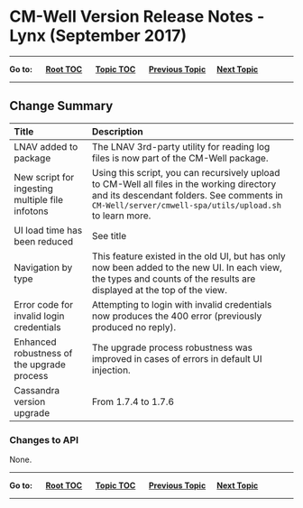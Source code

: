 # CM-Well Version Release Notes - Lynx (September 2017) #

----

**Go to:** &nbsp;&nbsp;&nbsp;&nbsp; [**Root TOC**](CM-Well.RootTOC.md) &nbsp;&nbsp;&nbsp;&nbsp; [**Topic TOC**](ReleaseNotes.TOC.md) &nbsp;&nbsp;&nbsp;&nbsp; [**Previous Topic**](ReleaseNotes.Kingbird.September.2017.md)&nbsp;&nbsp;&nbsp;&nbsp; [**Next Topic**](ReleaseNotes.Mono.November.2017.md)  

----

## Change Summary ##


 Title | Description 
:------|:-----------
LNAV added to package | The LNAV 3rd-party utility for reading log files is now part of the CM-Well package.
New script for ingesting multiple file infotons | Using this script, you can recursively upload to CM-Well all files in the working directory and its descendant folders. See comments in ```CM-Well/server/cmwell-spa/utils/upload.sh ``` to learn more.
UI load time has been reduced | See title
Navigation by type | This feature existed in the old UI, but has only now been added to the new UI. In each view, the types and counts of the results are displayed at the top of the view.
Error code for invalid login credentials | Attempting to login with invalid credentials now produces the 400 error (previously produced no reply).
Enhanced robustness of the upgrade process | The upgrade process robustness was improved in cases of errors in default UI injection.
Cassandra version upgrade | From 1.7.4 to 1.7.6

### Changes to API ###
None.

----

**Go to:** &nbsp;&nbsp;&nbsp;&nbsp; [**Root TOC**](CM-Well.RootTOC.md) &nbsp;&nbsp;&nbsp;&nbsp; [**Topic TOC**](ReleaseNotes.TOC.md) &nbsp;&nbsp;&nbsp;&nbsp; [**Previous Topic**](ReleaseNotes.Kingbird.September.2017.md)&nbsp;&nbsp;&nbsp;&nbsp; [**Next Topic**](ReleaseNotes.Mono.November.2017.md)  

----